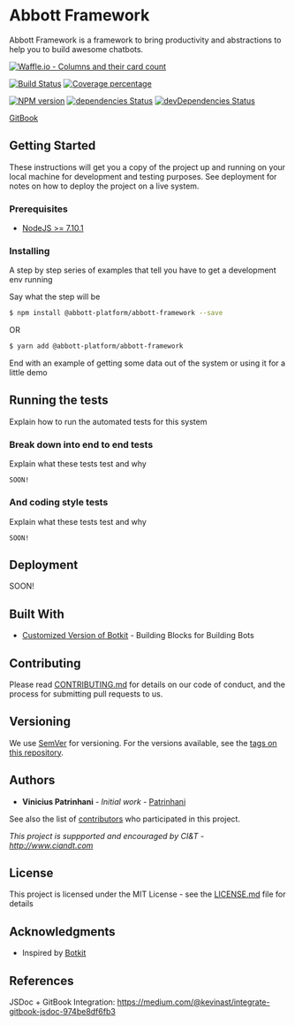# Abbott Framework

Abbott Framework is a framework to bring productivity and abstractions to help you to build awesome chatbots.

[![Waffle.io - Columns and their card count](https://badge.waffle.io/AbbottPlatform/abbott-framework.png?columns=all)](https://waffle.io/AbbottPlatform/abbott-framework?utm_source=badge)

[![Build Status][travis-image]][travis-url]
[![Coverage percentage][coveralls-image]][coveralls-url]

[![NPM version][npm-image]][npm-url]
[![dependencies Status][daviddm-image]][daviddm-url]
[![devDependencies Status][daviddm-dev-image]][daviddm-dev-url]

[GitBook](https://abbott-platform.gitbooks.io/abbott-framework/content/)

## Getting Started

These instructions will get you a copy of the project up and running on your local machine for development and testing purposes. See deployment for notes on how to deploy the project on a live system.

### Prerequisites

* [NodeJS >= 7.10.1](https://nodejs.org)

### Installing

A step by step series of examples that tell you have to get a development env running

Say what the step will be

```bash
$ npm install @abbott-platform/abbott-framework --save
```
OR
```bash
$ yarn add @abbott-platform/abbott-framework
```

End with an example of getting some data out of the system or using it for a little demo

## Running the tests

Explain how to run the automated tests for this system

### Break down into end to end tests

Explain what these tests test and why

```
SOON!
```

### And coding style tests

Explain what these tests test and why

```
SOON!
```

## Deployment

SOON!

## Built With

* [Customized Version of Botkit](https://github.com/AbbottPlatform/botkit) - Building Blocks for Building Bots

## Contributing

Please read [CONTRIBUTING.md](CONTRIBUTING.md) for details on our code of conduct, and the process for submitting pull requests to us.

## Versioning

We use [SemVer](http://semver.org/) for versioning. For the versions available, see the [tags on this repository](https://github.com/AbbottPlatform/abbott-framework/tags). 

## Authors

* **Vinicius Patrinhani** - *Initial work* - [Patrinhani](https://github.com/patrinhani-ciandt)

See also the list of [contributors](https://github.com/AbbottPlatform/abbott-framework/contributors) who participated in this project.

*This project is suppported and encouraged by CI&T - http://www.ciandt.com*

## License

This project is licensed under the MIT License - see the [LICENSE.md](LICENSE.md) file for details

## Acknowledgments

* Inspired by [Botkit](https://github.com/howdyai/botkit)

## References

JSDoc + GitBook Integration: https://medium.com/@kevinast/integrate-gitbook-jsdoc-974be8df6fb3

[npm-image]: https://badge.fury.io/js/%40abbott-platform%2Fabbott-framework.svg
[npm-url]: https://npmjs.org/package/@abbott-platform/abbott-framework
[travis-image]: https://travis-ci.org/AbbottPlatform/abbott-framework.svg?branch=master
[travis-url]: https://travis-ci.org/AbbottPlatform/abbott-framework
[daviddm-image]: https://david-dm.org/AbbottPlatform/abbott-framework.svg?theme=shields.io
[daviddm-url]: https://david-dm.org/AbbottPlatform/abbott-framework
[daviddm-dev-image]: https://david-dm.org/AbbottPlatform/abbott-framework/dev-status.svg
[daviddm-dev-url]: https://david-dm.org/AbbottPlatform/abbott-framework?type=dev
[coveralls-image]: https://coveralls.io/repos/github/AbbottPlatform/abbott-framework/badge.svg
[coveralls-url]: https://coveralls.io/github/AbbottPlatform/abbott-framework
